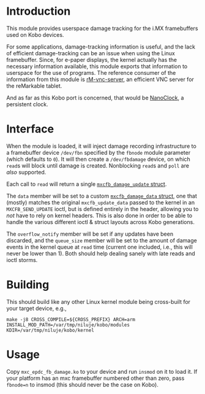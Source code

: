 # Introduction

This module provides userspace damage tracking for the i.MX framebuffers used on Kobo devices.

For some applications, damage-tracking information is useful, and the lack of efficient damage-tracking can be an issue when using the Linux framebuffer.
Since, for e-paper displays, the kernel actually has the necessary information available, this module exports that information to userspace for the use of programs.
The reference consumer of the information from this module is [rM-vnc-server](https://github.com/peter-sa/rM-vnc-server), an efficient VNC server for the reMarkable tablet.

And as far as this Kobo port is concerned, that would be [NanoClock](https://github.com/NiLuJe/NanoClock), a persistent clock.

# Interface

When the module is loaded, it will inject damage recording infrastructure to a framebuffer device `/dev/fbn` specified by the `fbnode` module parameter (which defaults to `0`).
It will then create a `/dev/fbdamage` device, on which `read`s will block until damage is created.
Nonblocking `read`s and `poll` are *also* supported.

Each call to `read` will return a single [`mxcfb_damage_update` struct](./mxc_epdc_fb_damage.h).

The `data` member will be set to a custom [`mxcfb_damage_data` struct](./mxc_epdc_fb_damage.h), one that (mostly) matches the original `mxcfb_update_data` passed to the kernel in an `MXCFB_SEND_UPDATE` ioctl, but is defined entirely in the header, allowing you to *not* have to rely on kernel headers.
This is also done in order to be able to handle the various different ioctl & struct layouts across Kobo generations.

The `overflow_notify` member will be set if any updates have been discarded, and the `queue_size` member will be set to the amount of damage events in the kernel queue at `read` time (current one included, i.e., this will never be lower than 1).
Both should help dealing sanely with late reads and ioctl storms.

# Building

This should build like any other Linux kernel module being cross-built for your target device, e.g.,
```
make -j8 CROSS_COMPILE=${CROSS_PREFIX} ARCH=arm INSTALL_MOD_PATH=/var/tmp/niluje/kobo/modules KDIR=/var/tmp/niluje/kobo/kernel
```

# Usage

Copy `mxc_epdc_fb_damage.ko` to your device and run `insmod` on it to load it.
If your platform has an mxc framebuffer numbered other than zero, pass `fbnode=n` to insmod (this should never be the case on Kobo).

